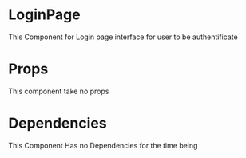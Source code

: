 # LoginPage

This Component for Login page interface for user to be authentificate

# Props

This component take no props

# Dependencies

This Component Has no Dependencies for the time being
